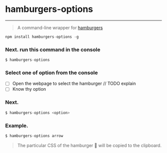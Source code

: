 # hamburgers-options
---

> A command-line wrapper for [hamburgers](https://github.com/jonsuh/hamburgers)

```js
npm install hamburgers-options -g
```

### Next. run this command in the console
```js
$ hamburgers-options
```

### Select one of option from the console
- [ ] Open the webpage to select the hamburger // TODO explain
- [ ] Know thy option

### Next.

```js
$ hamburgers-options <option>
```
### Example.

```js
$ hamburgers-options arrow
```

> The particular CSS of the hamburger 🍔&nbsp;will be copied to the clipboard.
